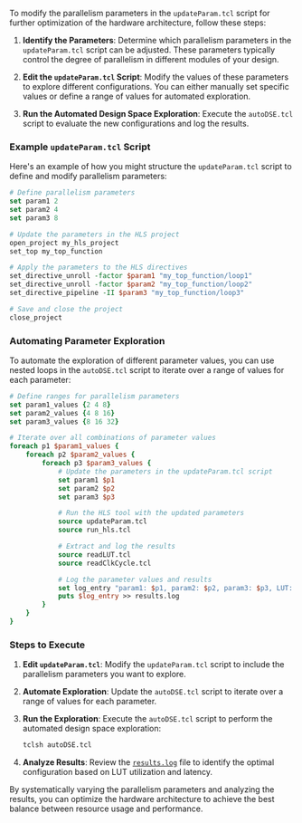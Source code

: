 To modify the parallelism parameters in the `updateParam.tcl` script for further optimization of the hardware architecture, follow these steps:

1. **Identify the Parameters**:
   Determine which parallelism parameters in the `updateParam.tcl` script can be adjusted. These parameters typically control the degree of parallelism in different modules of your design.

2. **Edit the `updateParam.tcl` Script**:
   Modify the values of these parameters to explore different configurations. You can either manually set specific values or define a range of values for automated exploration.

3. **Run the Automated Design Space Exploration**:
   Execute the `autoDSE.tcl` script to evaluate the new configurations and log the results.

### Example `updateParam.tcl` Script

Here's an example of how you might structure the `updateParam.tcl` script to define and modify parallelism parameters:

```tcl
# Define parallelism parameters
set param1 2
set param2 4
set param3 8

# Update the parameters in the HLS project
open_project my_hls_project
set_top my_top_function

# Apply the parameters to the HLS directives
set_directive_unroll -factor $param1 "my_top_function/loop1"
set_directive_unroll -factor $param2 "my_top_function/loop2"
set_directive_pipeline -II $param3 "my_top_function/loop3"

# Save and close the project
close_project
```

### Automating Parameter Exploration

To automate the exploration of different parameter values, you can use nested loops in the `autoDSE.tcl` script to iterate over a range of values for each parameter:

```tcl
# Define ranges for parallelism parameters
set param1_values {2 4 8}
set param2_values {4 8 16}
set param3_values {8 16 32}

# Iterate over all combinations of parameter values
foreach p1 $param1_values {
    foreach p2 $param2_values {
        foreach p3 $param3_values {
            # Update the parameters in the updateParam.tcl script
            set param1 $p1
            set param2 $p2
            set param3 $p3

            # Run the HLS tool with the updated parameters
            source updateParam.tcl
            source run_hls.tcl

            # Extract and log the results
            source readLUT.tcl
            source readClkCycle.tcl

            # Log the parameter values and results
            set log_entry "param1: $p1, param2: $p2, param3: $p3, LUT: $lut_value, Latency: $latency_value"
            puts $log_entry >> results.log
        }
    }
}
```

### Steps to Execute

1. **Edit `updateParam.tcl`**:
   Modify the `updateParam.tcl` script to include the parallelism parameters you want to explore.

2. **Automate Exploration**:
   Update the `autoDSE.tcl` script to iterate over a range of values for each parameter.

3. **Run the Exploration**:
   Execute the `autoDSE.tcl` script to perform the automated design space exploration:
   ```sh
   tclsh autoDSE.tcl
   ```

4. **Analyze Results**:
   Review the [`results.log`](command:_github.copilot.openSymbolFromReferences?%5B%22results.log%22%2C%5B%7B%22uri%22%3A%7B%22%24mid%22%3A1%2C%22fsPath%22%3A%22%2Fhome%2Fjielei%2FProjects%2FUTS%2FautoDSE%2Freadme.md%22%2C%22external%22%3A%22file%3A%2F%2F%2Fhome%2Fjielei%2FProjects%2FUTS%2FautoDSE%2Freadme.md%22%2C%22path%22%3A%22%2Fhome%2Fjielei%2FProjects%2FUTS%2FautoDSE%2Freadme.md%22%2C%22scheme%22%3A%22file%22%7D%2C%22pos%22%3A%7B%22line%22%3A59%2C%22character%22%3A4%7D%7D%5D%5D "Go to definition") file to identify the optimal configuration based on LUT utilization and latency.

By systematically varying the parallelism parameters and analyzing the results, you can optimize the hardware architecture to achieve the best balance between resource usage and performance.